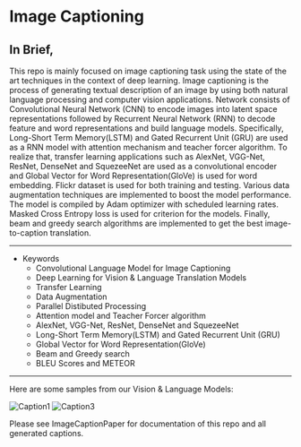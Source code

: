 # Image Captioning

## In Brief, ##
This repo is mainly focused on image captioning task using the state of the art techniques in the context of deep learning. Image captioning is the process of generating textual description of an image by using both natural language processing and computer vision applications. Network consists of Convolutional Neural Network (CNN) to encode images into latent space representations followed by Recurrent Neural Network (RNN) to decode feature and word representations and build language models. Specifically, Long-Short Term Memory(LSTM) and Gated Recurrent Unit (GRU) are used as a RNN model with attention mechanism and teacher forcer algorithm. To realize that, transfer learning applications such as AlexNet, VGG-Net, ResNet, DenseNet and SquezeeNet are used as a convolutional encoder and Global Vector for Word Representation(GloVe) is used for word embedding. Flickr dataset is used for both training and testing. Various data augmentation techniques are implemented to boost the model performance. The model is compiled by Adam optimizer with scheduled learning rates. Masked Cross Entropy loss is used for criterion for the models. Finally, beam and greedy search algorithms are implemented to get the best image-to-caption translation.

- - - -


 * Keywords
    * Convolutional Language Model for Image Captioning
    * Deep Learning for Vision & Language Translation Models
    * Transfer Learning
    * Data Augmentation
    * Parallel Distibuted Processing
    * Attention model and Teacher Forcer algorithm
    * AlexNet, VGG-Net, ResNet, DenseNet and SquezeeNet
    * Long-Short Term Memory(LSTM) and Gated Recurrent Unit (GRU)
    * Global Vector for Word Representation(GloVe) 
    * Beam and Greedy search
    * BLEU Scores and METEOR

- - - -

Here are some samples from our Vision & Language Models:
    
![Caption1](https://user-images.githubusercontent.com/53329652/104514695-b7e39200-5602-11eb-8352-175d7fc6219f.png)
![Caption3](https://user-images.githubusercontent.com/53329652/104514705-bb771900-5602-11eb-8a54-e016de65449c.png)


Please see ImageCaptionPaper for documentation of this repo and all generated captions. 
